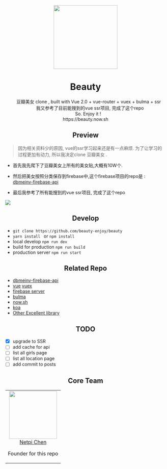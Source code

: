 <div align="center">
  <a href="https://beauty.now.sh ">
        <img width="200" heigth="200" src="https://olxvlcccu.qnssl.com/blog/1b1yv.png?imageslim">
  </a>
  <h1>Beauty</h1>
  <p>  
      豆瓣美女 clone , built with Vue 2.0 + vue-router + vuex + bulma + ssr <br/>    
      我又参考了目前能搜到的vue ssr项目, 完成了这个repo <br/>
      So. Enjoy it ! <br/>
      https://beauty.now.sh 
  <p>
</div>

<h2 align="center">Preview</h2>

> 因为相关资料少的原因, vue的ssr学习起来还是有一点麻烦. 为了让学习的过程更加有动力, 所以我决定clone 豆瓣美女 .

* 首先我先爬下了豆瓣美女上所有的美女贴,大概有10W个.
* 然后把美女按照分类保存到firebase中,这个firebase项目的repo是 : [dbmeinv-firebase-api](https://github.com/beauty-enjoy/dbmeinv-firebase-api)

* 最后我参考了所有能搜到的vue ssr项目, 完成了这个repo
  

![](https://olxvlcccu.qnssl.com/blog/y96bi.jpg?imageslim)
<h2 align="center">Develop </h2>

* `git clone https://github.com/beauty-enjoy/beauty` 
* `yarn install ` or `npm install `
* local develop `npm run dev`
* build for production `npm run build`
* production server `npm run start `


<h2 align="center">Related Repo </h2>

* [dbmeinv-firebase-api](https://github.com/beauty-enjoy/dbmeinv-firebase-api)
* [vue](https://github.com/vuejs/vue) [vuex](https://github.com/vuejs/vuex)
* [firebase server](https://firebase.google.com/docs/server/setup)
* [bulma](https://github.com/jgthms/bulma)
* [now.sh](https://now.sh)
* [koa](https://github.com/koajs/koa)
* [Other Excellent library](https://github.com/beauty-enjoy/beauty/blob/master/package.json) 

<h2 align="center">TODO </h2>

- [x] upgrade to SSR
- [ ] add cache for api
- [ ] list all girls page
- [ ] list all location page
- [ ] add commit to posts

<h2 align="center">Core Team</h2>

<table>
  <tbody>
    <tr>
      <td align="center" valign="top">
        <img width="150" height="150" src="https://github.com/netpi.png?s=150">
        <br>
        <a href="https://github.com/netpi">Netpi Chen</a>        
        <p>Founder for this repo</p>
      </td>      
     </tr>
  </tbody>
</table>
